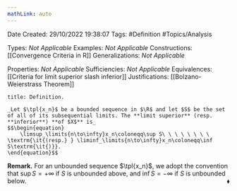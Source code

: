 ```yaml
---
mathLink: auto
---
```


<div class="topSpace"></div>

Date Created: 29/10/2022 19:38:07
Tags: #Definition #Topics/Analysis

Types: _Not Applicable_
Examples: _Not Applicable_
Constructions: [[Convergence Criteria in R]]
Generalizations: _Not Applicable_

Properties: _Not Applicable_
Sufficiencies: _Not Applicable_
Equivalences: [[Criteria for limit superior slash inferior]]
Justifications: [[Bolzano-Weierstrass Theorem]]

``` ad-Definition
title: Definition.

_Let $\tpl{x_n}$ be a bounded sequence in $\R$ and let $S$ be the set of all of its subsequential limits. The **limit superior** (resp. **inferior**) **of $X$** is_
$$\begin{equation}
    \limsup_\limits{n\to\infty}x_n\coloneqq\sup S\ \ \ \ \ \ \ \ \textrm{\it{(resp.} } \liminf_\limits{n\to\infty}x_n\coloneqq\inf S\textrm{\it{)}}.
\end{equation}$$

```

**Remark.** For an unbounded sequence $\tpl{x_n}$, we adopt the convention that $\sup S=+\infty$ if $S$ is unbounded above, and $\inf S=-\infty$ if $S$ is unbounded below.<span style="float:right;">$\blacklozenge$</span>
